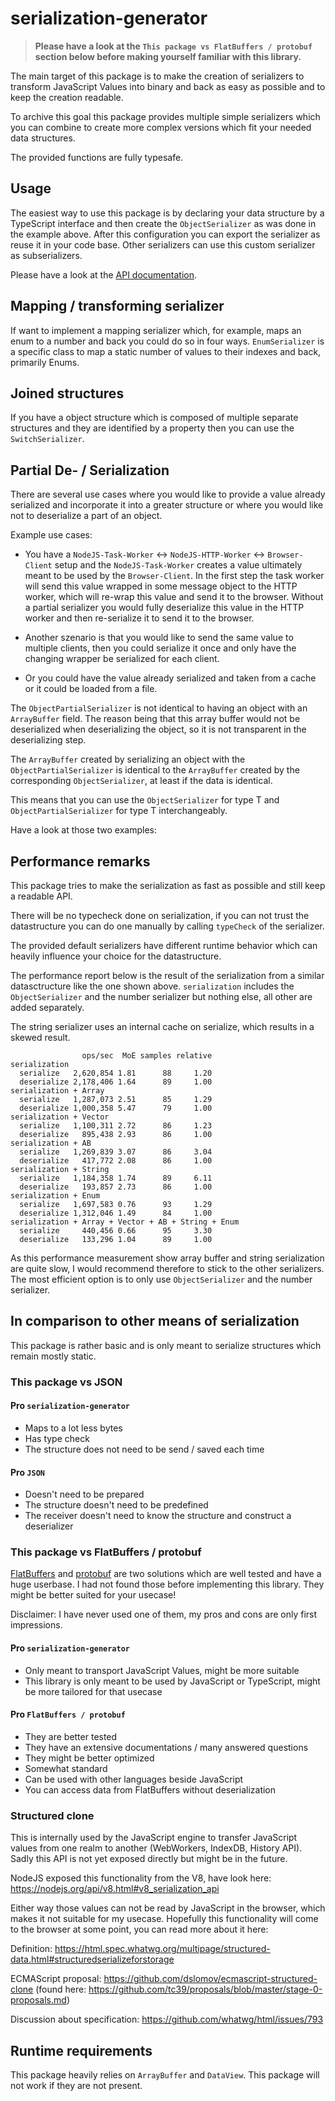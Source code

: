 # serialization-generator

> **Please have a look at the `This package vs FlatBuffers / protobuf` section below before making yourself familiar with this library.**

The main target of this package is to make the creation of serializers to transform JavaScript Values into binary and
back as easy as possible and to keep the creation readable.

To archive this goal this package provides multiple simple serializers which you can combine to create more complex
versions which fit your needed data structures.

<!-- USEFILE: examples/simple-example.ts; str => str.replace('../src', 'serialization-generator') -->

The provided functions are fully typesafe.

## Usage

The easiest way to use this package is by declaring your data structure by a TypeScript interface and then create the
`ObjectSerializer` as was done in the example above. After this configuration you can export the serializer as reuse it
in your code base. Other serializers can use this custom serializer as subserializers.

Please have a look at the [API documentation](https://feirell.github.io/serialization-generator/).

## Mapping / transforming serializer

If want to implement a mapping serializer which, for example, maps an enum to a number and back you could do so in four
ways.
`EnumSerializer` is a specific class to map a static number of values to their indexes and back, primarily Enums.

<!-- USEFILE: examples/transform-values.ts; str => str.replace('../src', 'serialization-generator') -->

## Joined structures

If you have a object structure which is composed of multiple separate structures and they are identified by a property
then you can use the `SwitchSerializer`.

<!-- USEFILE: examples/property-switch-serializer.ts; str => str.replace('../src', 'serialization-generator') -->

## Partial De- / Serialization

There are several use cases where you would like to provide a value already serialized and incorporate it into a greater
structure or where you would like not to deserialize a part of an object.

Example use cases:

- You have a `NodeJS-Task-Worker` <-> `NodeJS-HTTP-Worker` <-> `Browser-Client` setup and the `NodeJS-Task-Worker`
  creates a value ultimately meant to be used by the `Browser-Client`. In the first step the task worker will send this
  value wrapped in some message object to the HTTP worker, which will re-wrap this value and send it to the browser.
  Without a partial serializer you would fully deserialize this value in the HTTP worker and then re-serialize it to
  send it to the browser.

- Another szenario is that you would like to send the same value to multiple clients, then you could serialize it once
  and only have the changing wrapper be serialized for each client.

- Or you could have the value already serialized and taken from a cache or it could be loaded from a file.

The `ObjectPartialSerializer` is not identical to having an object with an `ArrayBuffer` field. The reason being that
this array buffer would not be deserialized when deserializing the object, so it is not transparent in the deserializing
step.

The `ArrayBuffer` created by serializing an object with the `ObjectPartialSerializer` is identical to the `ArrayBuffer`
created by the corresponding `ObjectSerializer`, at least if the data is identical.

This means that you can use the `ObjectSerializer` for type T and `ObjectPartialSerializer` for type T interchangeably.

Have a look at those two examples:

<!-- USEFILE: examples/partial-serializer.ts; str => str.replace('../src', 'serialization-generator') -->

## Performance remarks

This package tries to make the serialization as fast as possible and still keep a readable API.

There will be no typecheck done on serialization, if you can not trust the datastructure you can do one manually by
calling
`typeCheck` of the serializer.

The provided default serializers have different runtime behavior which can heavily influence your choice for the
datastructure.

The performance report below is the result of the serialization from a similar datasctructure like the one shown above.
`serialization` includes the `ObjectSerializer` and the number serializer but nothing else, all other are added
separately.

The string serializer uses an internal cache on serialize, which results in a skewed result.

```
                ops/sec  MoE samples relative
serialization
  serialize   2,620,854 1.81      88     1.20
  deserialize 2,178,406 1.64      89     1.00
serialization + Array
  serialize   1,287,073 2.51      85     1.29
  deserialize 1,000,358 5.47      79     1.00
serialization + Vector
  serialize   1,100,311 2.72      86     1.23
  deserialize   895,438 2.93      86     1.00
serialization + AB
  serialize   1,269,839 3.07      86     3.04
  deserialize   417,772 2.08      86     1.00
serialization + String
  serialize   1,184,358 1.74      89     6.11
  deserialize   193,857 2.73      86     1.00
serialization + Enum
  serialize   1,697,583 0.76      93     1.29
  deserialize 1,312,046 1.49      84     1.00
serialization + Array + Vector + AB + String + Enum
  serialize     440,456 0.66      95     3.30
  deserialize   133,296 1.04      89     1.00
```

As this performance measurement show array buffer and string serialization are quite slow, I would recommend therefore
to stick to the other serializers. The most efficient option is to only use `ObjectSerializer` and the number
serializer.

## In comparison to other means of serialization

This package is rather basic and is only meant to serialize structures which remain mostly static.

### This package vs JSON

#### Pro `serialization-generator`

- Maps to a lot less bytes
- Has type check
- The structure does not need to be send / saved each time

#### Pro `JSON`

- Doesn't need to be prepared
- The structure doesn't need to be predefined
- The receiver doesn't need to know the structure and construct a deserializer

### This package vs FlatBuffers / protobuf

[FlatBuffers](https://google.github.io/flatbuffers) and [protobuf](https://protobufjs.github.io/protobuf.js/) are two
solutions which are well tested and have a huge userbase. I had not found those before implementing this library. They
might be better suited for your usecase!

Disclaimer: I have never used one of them, my pros and cons are only first impressions.

#### Pro `serialization-generator`

- Only meant to transport JavaScript Values, might be more suitable
- This library is only meant to be used by JavaScript or TypeScript, might be more tailored for that usecase

#### Pro `FlatBuffers / protobuf`

- They are better tested
- They have an extensive documentations / many answered questions
- They might be better optimized
- Somewhat standard
- Can be used with other languages beside JavaScript
- You can access data from FlatBuffers without deserialization

### Structured clone

This is internally used by the JavaScript engine to transfer JavaScript values from one realm to another (WebWorkers,
IndexDB, History API). Sadly this API is not yet exposed directly but might be in the future.

NodeJS exposed this functionality from the V8, have look here: https://nodejs.org/api/v8.html#v8_serialization_api

Either way those values can not be read by JavaScript in the browser, which makes it not suitable for my usecase.
Hopefully this functionality will come to the browser at some point, you can read more about it here:

Definition: https://html.spec.whatwg.org/multipage/structured-data.html#structuredserializeforstorage

ECMAScript proposal: https://github.com/dslomov/ecmascript-structured-clone (found
here: https://github.com/tc39/proposals/blob/master/stage-0-proposals.md)

Discussion about specification: https://github.com/whatwg/html/issues/793

## Runtime requirements

This package heavily relies on `ArrayBuffer` and `DataView`. This package will not work if they are not present. 

